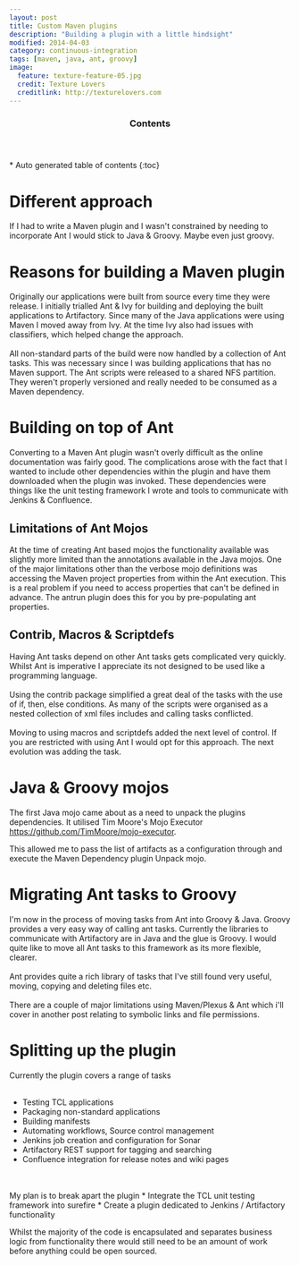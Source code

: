 ```yaml
---
layout: post
title: Custom Maven plugins
description: "Building a plugin with a little hindsight"
modified: 2014-04-03
category: continuous-integration
tags: [maven, java, ant, groovy]
image:
  feature: texture-feature-05.jpg
  credit: Texture Lovers
  creditlink: http://texturelovers.com
---
```


<section id="table-of-contents" class="toc">
  <header>
    <h3>Contents</h3>
  </header>
<div id="drawer" markdown="1">
*  Auto generated table of contents
{:toc}
</div>
</section><!-- /#table-of-contents -->

# Different approach
If I had to write a Maven plugin and I wasn't constrained by needing to incorporate Ant I would stick to Java & Groovy. Maybe even just groovy.

# Reasons for building a Maven plugin

Originally our applications were built from source every time they were release. I initially trialled Ant & Ivy for building and
deploying the built applications to Artifactory. Since many of the Java applications were using Maven I moved away from Ivy. At the time
Ivy also had issues with classifiers, which helped change the approach.
<br/></br>
All non-standard parts of the build were now handled by a collection of Ant tasks. This was necessary since I was building applications that
has no Maven support. The Ant scripts were released to a shared NFS partition. They weren't properly versioned and really needed to be consumed as a Maven dependency.


# Building on top of Ant

Converting to a Maven Ant plugin wasn't overly difficult as the online documentation was fairly good. The complications arose with the fact that I wanted
to include other dependencies within the plugin and have them downloaded when the plugin was invoked. These dependencies were things like the unit testing framework I wrote
and tools to communicate with Jenkins & Confluence.

## Limitations of Ant Mojos
At the time of creating Ant based mojos the functionality available was slightly more limited than the annotations available in the Java mojos.
One of the major limitations other than the verbose mojo definitions was accessing the Maven project properties from within the Ant execution. This is a real problem
if you need to access properties that can't be defined in advance. The antrun plugin does this for you by pre-populating ant properties.

## Contrib, Macros & Scriptdefs

Having Ant tasks depend on other Ant tasks gets complicated very quickly. Whilst Ant is imperative I appreciate its not designed to be used like a programming language.
<br/></br>
Using the contrib package simplified a great deal of the tasks with the use of if, then, else conditions. As many of the scripts
were organised as a nested collection of xml files includes and calling tasks conflicted.
<br/></br>
Moving to using macros and scriptdefs added the next level of control. If you are restricted with using Ant I would opt for this approach.
The next evolution was adding the <groovy> task.

# Java & Groovy mojos
The first Java mojo came about as a need to unpack the plugins dependencies. It utilised Tim Moore's Mojo Executor https://github.com/TimMoore/mojo-executor.

This allowed me to pass the list of artifacts as a configuration through and execute the Maven Dependency plugin Unpack mojo.

# Migrating Ant tasks to Groovy

I'm now in the process of moving tasks from Ant into Groovy & Java. Groovy provides a very easy way of calling ant tasks. Currently the libraries to communicate with
Artifactory are in Java and the glue is Groovy. I would quite like to move all Ant tasks to this framework as its more flexible, clearer.
</br></br>
Ant provides quite a rich library of tasks that I've still found very useful, moving, copying and deleting files etc.
</br>
</br>
There are a couple of major limitations using Maven/Plexus & Ant which i'll cover in another post relating to symbolic links and file permissions.

# Splitting up the plugin
Currently the plugin covers a range of tasks
</br>
</br>
* Testing TCL applications
* Packaging non-standard applications
* Building manifests
* Automating workflows, Source control management
* Jenkins job creation and configuration for Sonar
* Artifactory REST support for tagging and searching
* Confluence integration for release notes and wiki pages
</br>
</br>
My plan is to break apart the plugin
* Integrate the TCL unit testing framework into surefire
* Create a plugin dedicated to Jenkins / Artifactory functionality

Whilst the majority of the code is encapsulated and separates business logic from functionality there would still need to be an amount of work before anything could be open sourced.
